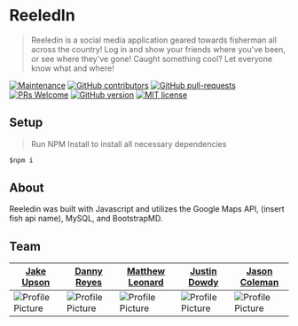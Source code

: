 # ReeledIn

>Reeledin is a social media application geared towards fisherman all across the country!
>Log in and show your friends where you've been, or see where they've gone!
>Caught something cool? Let everyone know what and where!

[![Maintenance](https://img.shields.io/badge/Maintained%3F-yes-green.svg)](https://GitHub.com/Naereen/StrapDown.js/graphs/commit-activity)
[![GitHub contributors](https://img.shields.io/github/contributors/Naereen/StrapDown.js.svg)](https://GitHub.com/Naereen/StrapDown.js/graphs/contributors/)
[![GitHub pull-requests](https://img.shields.io/github/issues-pr/Naereen/StrapDown.js.svg)](https://GitHub.com/Naereen/StrapDown.js/pull/)
[![PRs Welcome](https://img.shields.io/badge/PRs-welcome-brightgreen.svg?style=flat-square)](http://makeapullrequest.com)
[![GitHub version](https://badge.fury.io/gh/Naereen%2FStrapDown.js.svg)](https://github.com/Naereen/StrapDown.js)
[![MIT license](https://img.shields.io/badge/License-MIT-blue.svg)](https://lbesson.mit-license.org/)

## Setup
>Run NPM Install to install all necessary dependencies
```javascript
$npm i
```

## About
Reeledin was built with Javascript and utilizes the Google Maps API, (insert fish api name), MySQL, and BootstrapMD.

## Team

[Jake Upson](https://github.com/skooma1992) | [Danny Reyes](https://github.com/reyesdmusic) | [Matthew Leonard](https://github.com/leonardmk1) | [Justin Dowdy](https://github.com/Jdowdy9k) | [Jason Coleman](https://github.com/JmCole19)
--- | --- | --- | --- | ---
![Profile Picture](https://avatars0.githubusercontent.com/u/59838147?s=200&u=62a23e883a68c5ff7891c356e9d73f035262ead7&v=4) | ![Profile Picture](https://avatars0.githubusercontent.com/u/59745204?s=200&u=8f26c8ba3d03027d8ac409b2f662a97e998a59cc&v=4) | ![Profile Picture](https://avatars2.githubusercontent.com/u/54551013?s=200&u=0579b5e950d5bf5c7ac49e58b3f924dbcd0fa4c5&v=4) | ![Profile Picture](https://avatars3.githubusercontent.com/u/59713877?s=200&u=4f0ec7ac2ab6138bf614cf4695f7dfcd7e0f30d3&v=4) | ![Profile Picture](https://avatars3.githubusercontent.com/u/39313528?s=200&u=b046ec7eefe2d410907a9d7cd0fae76a629183af&v=4)